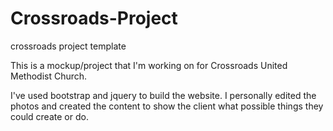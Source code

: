 # Crossroads-Project
crossroads project template

This is a mockup/project that I'm working on for Crossroads United Methodist Church.

I've used bootstrap and jquery to build the website. I personally edited the photos and 
created the content to show the client what possible things they could create or do.
